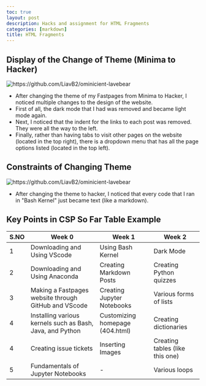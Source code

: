 ```yaml
---
toc: true
layout: post
description: Hacks and assignment for HTML Fragments
categories: [markdown]
title: HTML Fragments
---
```


## Display of the Change of Theme (Minima to Hacker)
![]({{site.baseurl}}/images/changetheme.png "https://github.com/LiavB2/ominicient-lavebear") 

- After changing the theme of my Fastpages from Minima to Hacker, I noticed multiple changes to the design of the website. 
- First of all, the dark mode that I had was removed and became light mode again. 
- Next, I noticed that the indent for the links to each post was removed. They were all the way to the left.
- Finally, rather than having tabs to visit other pages on the website (located in the top right), there is a dropdown menu that has all the page options listed (located in the top left).


## Constraints of Changing Theme
![]({{site.baseurl}}/images/BashInHacker.png "https://github.com/LiavB2/ominicient-lavebear") 

- After changing the theme to hacker, I noticed that every code that I ran in "Bash Kernel" just became text (like a markdown).

## Key Points in CSP So Far Table Example

|S.NO| Week 0 | Week 1 | Week 2 |           
|-|-|-|-|
| 1  |Downloading and Using VScode|Using Bash Kernel|Dark Mode|
| 2  |Downloading and Using Anaconda|Creating Markdown Posts|Creating Python quizzes| 
| 3  |Making a Fastpages website through GitHub and VScode|Creating Jupyter Notebooks|Various forms of lists|
| 4  |Installing various kernels such as Bash, Java, and Python|Customizing homepage (404.html)|Creating dictionaries|
| 4  |Creating issue tickets|Inserting Images|Creating tables (like this one)|
| 5  |Fundamentals of Jupyter Notebooks|-|Various loops|